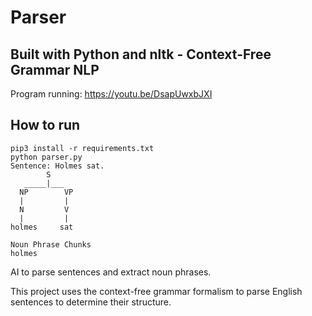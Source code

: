 # Parser

## Built with Python and nltk - Context-Free Grammar NLP
Program running: https://youtu.be/DsapUwxbJXI

## How to run

```
pip3 install -r requirements.txt
python parser.py
Sentence: Holmes sat.
        S
   _____|___
  NP        VP
  |         |
  N         V
  |         |
holmes     sat

Noun Phrase Chunks
holmes

```

AI to parse sentences and extract noun phrases.

This project uses the context-free grammar formalism to parse English sentences to determine their structure. 
